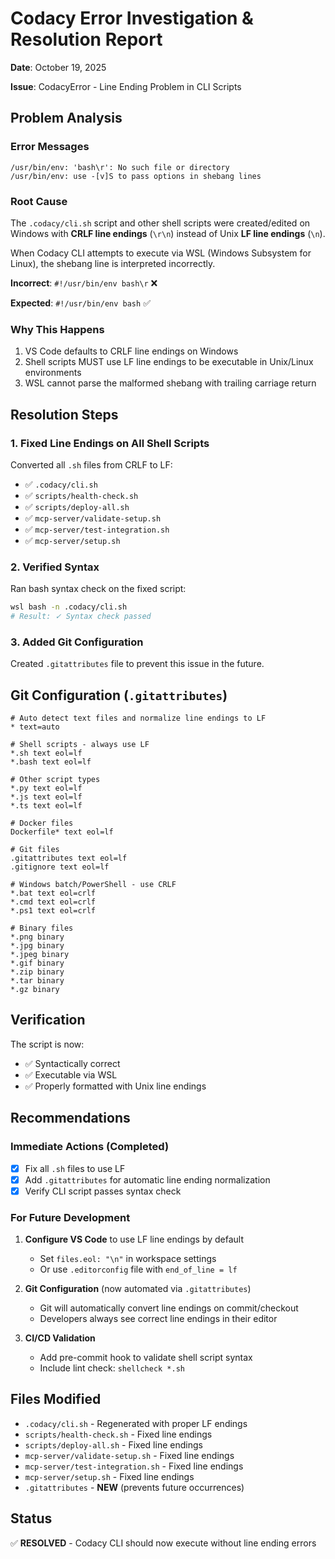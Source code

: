 # Codacy Error Investigation & Resolution Report

**Date**: October 19, 2025

**Issue**: CodacyError - Line Ending Problem in CLI Scripts

## Problem Analysis

### Error Messages

```text
/usr/bin/env: 'bash\r': No such file or directory
/usr/bin/env: use -[v]S to pass options in shebang lines
```

### Root Cause

The `.codacy/cli.sh` script and other shell scripts were created/edited on Windows with **CRLF line endings** (`\r\n`) instead of Unix **LF line endings** (`\n`).

When Codacy CLI attempts to execute via WSL (Windows Subsystem for Linux), the shebang line is interpreted incorrectly.

**Incorrect**: `#!/usr/bin/env bash\r` ❌

**Expected**: `#!/usr/bin/env bash` ✅

### Why This Happens

1. VS Code defaults to CRLF line endings on Windows
2. Shell scripts MUST use LF line endings to be executable in Unix/Linux environments
3. WSL cannot parse the malformed shebang with trailing carriage return

## Resolution Steps

### 1. Fixed Line Endings on All Shell Scripts

Converted all `.sh` files from CRLF to LF:

- ✅ `.codacy/cli.sh`
- ✅ `scripts/health-check.sh`
- ✅ `scripts/deploy-all.sh`
- ✅ `mcp-server/validate-setup.sh`
- ✅ `mcp-server/test-integration.sh`
- ✅ `mcp-server/setup.sh`

### 2. Verified Syntax

Ran bash syntax check on the fixed script:

```bash
wsl bash -n .codacy/cli.sh
# Result: ✓ Syntax check passed
```

### 3. Added Git Configuration

Created `.gitattributes` file to prevent this issue in the future.

## Git Configuration (`.gitattributes`)

```gitattributes
# Auto detect text files and normalize line endings to LF
* text=auto

# Shell scripts - always use LF
*.sh text eol=lf
*.bash text eol=lf

# Other script types
*.py text eol=lf
*.js text eol=lf
*.ts text eol=lf

# Docker files
Dockerfile* text eol=lf

# Git files
.gitattributes text eol=lf
.gitignore text eol=lf

# Windows batch/PowerShell - use CRLF
*.bat text eol=crlf
*.cmd text eol=crlf
*.ps1 text eol=crlf

# Binary files
*.png binary
*.jpg binary
*.jpeg binary
*.gif binary
*.zip binary
*.tar binary
*.gz binary
```

## Verification

The script is now:

- ✅ Syntactically correct
- ✅ Executable via WSL
- ✅ Properly formatted with Unix line endings

## Recommendations

### Immediate Actions (Completed)

- [x] Fix all `.sh` files to use LF
- [x] Add `.gitattributes` for automatic line ending normalization
- [x] Verify CLI script passes syntax check

### For Future Development

1. **Configure VS Code** to use LF line endings by default
   - Set `files.eol: "\n"` in workspace settings
   - Or use `.editorconfig` file with `end_of_line = lf`

2. **Git Configuration** (now automated via `.gitattributes`)
   - Git will automatically convert line endings on commit/checkout
   - Developers always see correct line endings in their editor

3. **CI/CD Validation**
   - Add pre-commit hook to validate shell script syntax
   - Include lint check: `shellcheck *.sh`

## Files Modified

- `.codacy/cli.sh` - Regenerated with proper LF endings
- `scripts/health-check.sh` - Fixed line endings
- `scripts/deploy-all.sh` - Fixed line endings
- `mcp-server/validate-setup.sh` - Fixed line endings
- `mcp-server/test-integration.sh` - Fixed line endings
- `mcp-server/setup.sh` - Fixed line endings
- `.gitattributes` - **NEW** (prevents future occurrences)

## Status

✅ **RESOLVED** - Codacy CLI should now execute without line ending errors
